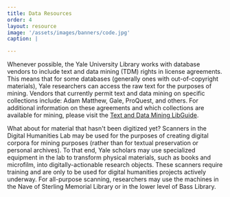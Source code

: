 ```yaml
---
title: Data Resources
order: 4
layout: resource
image: '/assets/images/banners/code.jpg'
caption: |

---
```


Whenever possible, the Yale University Library works with database vendors to include text and data mining (TDM) rights in license agreements. This means that for some databases (generally ones with out-of-copyright materials), Yale researchers can access the raw text for the purposes of mining. Vendors that currently permit text and data mining on specific collections include: Adam Matthew, Gale, ProQuest, and others. For additional information on these agreements and which collections are available for mining, please visit the [Text and Data Mining LibGuide](https://guides.library.yale.edu/tdm).

What about for material that hasn't been digitized yet? Scanners in the Digital Humanities Lab may be used for the purposes of creating digital corpora for mining purposes (rather than for textual preservation or personal archives). To that end, Yale scholars may use specialized equipment in the lab to transform physical materials, such as books and microfilm, into digitally-actionable research objects. These scanners require training and are only to be used for digital humanities projects actively underway. For all-purpose scanning, researchers may use the machines in the Nave of Sterling Memorial Library or in the lower level of Bass Library. 